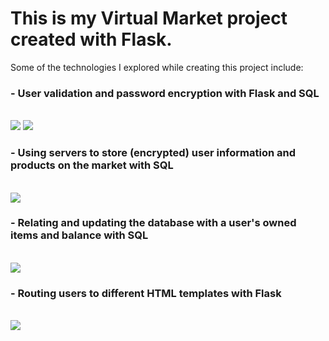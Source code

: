 <h1>This is my Virtual Market project created with Flask. </h1>
Some of the technologies I explored while creating this project include:
<h3>- User validation and password encryption with Flask and SQL </h3>
<br>
<img src="https://user-images.githubusercontent.com/52264361/133038898-ed9171f3-a938-40cf-91c5-6c38c2090e6b.PNG"> 
<img src="https://user-images.githubusercontent.com/52264361/133038895-c79bf8a3-62a0-43ce-8d4a-cb6968a3c5f9.PNG">

<h3>- Using servers to store (encrypted) user information and products on the market with SQL</h3>
<br>
<img src="https://user-images.githubusercontent.com/52264361/133038899-d4e4cf36-ffb8-4cd3-88b9-10756bd13e03.PNG">
<h3>- Relating and updating the database with a user's owned items and balance with SQL</h3>
<br>
<img src="https://user-images.githubusercontent.com/52264361/133038891-10960255-c4da-4989-ac04-e772adac26a5.PNG">
<h3>- Routing users to different HTML templates with Flask</h3>
<br>
<img src="https://user-images.githubusercontent.com/52264361/133038894-cb1ce9bd-667a-4c71-af1b-df3655aa5993.PNG">
